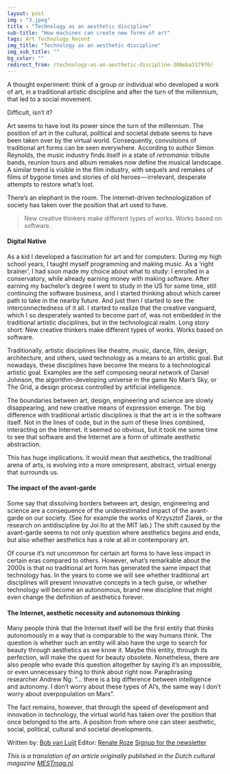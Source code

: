 ```yaml
---
layout: post
img : "3.jpeg"
title : "Technology as an aesthetic discipline"
sub-title: "How machines can create new forms of art"
tags: Art Technology Recent
img_title: "Technology as an aesthetic discipline"
img_sub_title: ""
bg_color: ""
redirect_from: /technology-as-an-aesthetic-discipline-300eba3179f0/
---
```

A thought experiment: think of a group or individual who developed a work of art, in a traditional artistic discipline and after the turn of the millennium, that led to a social movement.

Difficult, isn’t it?

Art seems to have lost its power since the turn of the millennium. The position of art in the cultural, political and societal debate seems to have been taken over by the virtual world. Consequently, convulsions of traditional art forms can be seen everywhere. According to author Simon Reynolds, the music industry finds itself in a state of _retromania_: tribute bands, reunion tours and album remakes now define the musical landscape. A similar trend is visible in the film industry, with sequels and remakes of films of bygone times and stories of old heroes — irrelevant, desperate attempts to restore what’s lost.

There’s an elephant in the room. The internet-driven technologization of society has taken over the position that art used to have.

> New creative thinkers make different types of works. Works based on software.

#### Digital Native

As a kid I developed a fascination for art and for computers. During my high school years, I taught myself programming and making music. As a ‘right brainer’, I had soon made my choice about what to study: I enrolled in a conservatory, while already earning money with making software. After earning my bachelor’s degree I went to study in the US for some time, still continuing the software business, and I started thinking about which career path to take in the nearby future. And just then I started to see the interconnectedness of it all. I started to realize that the creative vanguard, which I so desperately wanted to become part of, was not embedded in the traditional artistic disciplines, but in the technological realm. Long story short: New creative thinkers make different types of works. Works based on software.

Traditionally, artistic disciplines like theatre, music, dance, film, design, architecture, and others, used technology as a means to an artistic goal. But nowadays, these disciplines have become the means to a technological artistic goal. Examples are the self composing neural network of Daniel Johnson, the algorithm-developing universe in the game No Man’s Sky, or The Grid, a design process controlled by artificial intelligence.

The boundaries between art, design, engineering and science are slowly disappearing, and new creative means of expression emerge. The big difference with traditional artistic disciplines is that the art is in the software itself. Not in the lines of code, but in the sum of these lines combined, interacting on the Internet. It seemed so obvious, but it took me some time to see that software and the Internet are a form of ultimate aesthetic abstraction.

This has huge implications. It would mean that aesthetics, the traditional arena of arts, is evolving into a more omnipresent, abstract, virtual energy that surrounds us.

#### The impact of the avant-garde

Some say that dissolving borders between art, design, engineering and science are a consequence of the underestimated impact of the avant-garde on our society. (See for example the works of Krzysztof Ziarek, or the research on antidiscipline by Joi Ito at the MIT lab.) The shift caused by the avant-garde seems to not only question where aesthetics begins and ends, but also whether aesthetics has a role at all in contemporary art.

Of course it’s not uncommon for certain art forms to have less impact in certain eras compared to others. However, what’s remarkable about the 2000s is that no traditional art form has generated the same impact that technology has. In the years to come we will see whether traditional art disciplines will present innovative concepts in a tech guise, or whether technology will become an autonomous, brand new discipline that might even change the definition of aesthetics forever.

#### The Internet, aesthetic necessity and autonomous thinking

Many people think that the Internet itself will be the first entity that thinks autonomously in a way that is comparable to the way humans think. The question is whether such an entity will also have the urge to search for beauty through aesthetics as we know it. Maybe this entity, through its perfection, will make the quest for beauty obsolete. Nonetheless, there are also people who evade this question altogether by saying it’s an impossible, or even unnecessary thing to think about right now. Paraphrasing researcher Andrew Ng: “… there is a big difference between intelligence and autonomy. I don’t worry about these types of AI’s, the same way I don’t worry about overpopulation on Mars”.

The fact remains, however, that through the speed of development and innovation in technology, the virtual world has taken over the position that once belonged to the arts. A position from where one can steer aesthetic, social, political, cultural and societal developments.

Written by: [Bob van Luijt](https://medium.com/u/84d6487232c8)
Editor: [Renate Roze](https://medium.com/u/6e8e046beffb)
[Signup for the newsletter](http://eepurl.com/bS52SL)

_This is a translation of an article originally published in the Dutch cultural magazine_ [_MESTmag.nl_](http://mestmag.nl/)_._
